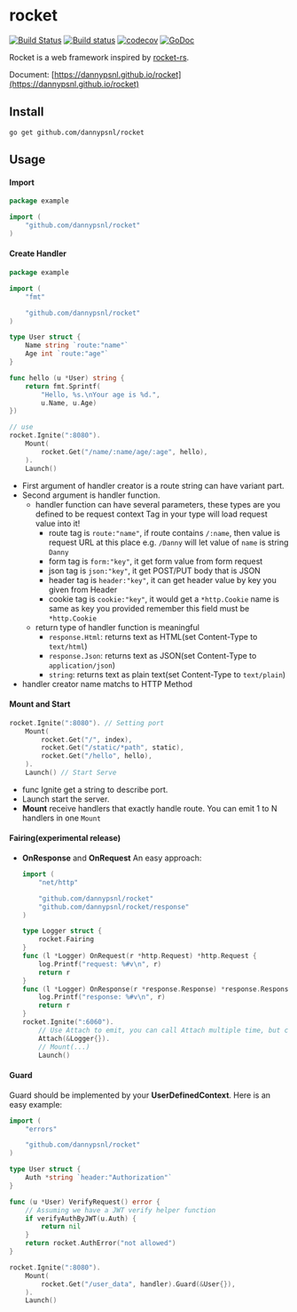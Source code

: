 # rocket

[![Build Status](https://travis-ci.org/dannypsnl/rocket.svg)](https://travis-ci.org/dannypsnl/rocket)
[![Build status](https://ci.appveyor.com/api/projects/status/pftm1me961io7hg4?svg=true)](https://ci.appveyor.com/project/dannypsnl/rocket)
[![codecov](https://codecov.io/gh/dannypsnl/rocket/branch/master/graph/badge.svg)](https://codecov.io/gh/dannypsnl/rocket)<Paste>
[![GoDoc](https://godoc.org/github.com/dannypsnl/rocket?status.svg)](https://godoc.org/github.com/dannypsnl/rocket)

Rocket is a web framework inspired by [rocket-rs](https://github.com/SergioBenitez/Rocket).

Document: [https://dannypsnl.github.io/rocket](https://dannypsnl.github.io/rocket)

## Install

`go get github.com/dannypsnl/rocket`

## Usage

#### Import

```go
package example

import (
    "github.com/dannypsnl/rocket"
)
```

#### Create Handler

```go
package example

import (
    "fmt"

    "github.com/dannypsnl/rocket"
)

type User struct {
    Name string `route:"name"`
    Age int `route:"age"`
}

func hello (u *User) string {
    return fmt.Sprintf(
        "Hello, %s.\nYour age is %d.",
        u.Name, u.Age)
})

// use
rocket.Ignite(":8080").
    Mount(
        rocket.Get("/name/:name/age/:age", hello),
    ).
    Launch()
```

- First argument of handler creator is a route string can have variant part.
- Second argument is handler function.
    - handler function can have several parameters, these types are you defined to be request context
        Tag in your type will load request value into it!
        - route tag is `route:"name"`, if route contains `/:name`, then value is request URL at this place
            e.g. `/Danny` will let value of `name` is string `Danny`
        - form tag is `form:"key"`, it get form value from form request
        - json tag is `json:"key"`, it get POST/PUT body that is JSON
        - header tag is `header:"key"`, it can get header value by key you given from Header
        - cookie tag is `cookie:"key"`, it would get a `*http.Cookie` name is same as key you provided
            remember this field must be `*http.Cookie`
    - return type of handler function is meaningful
        - `response.Html`: returns text as HTML(set Content-Type to `text/html`)
        - `response.Json`: returns text as JSON(set Content-Type to `application/json`)
        - `string`: returns text as plain text(set Content-Type to `text/plain`)
- handler creator name matchs to HTTP Method

#### Mount and Start

```go
rocket.Ignite(":8080"). // Setting port
    Mount(
        rocket.Get("/", index),
        rocket.Get("/static/*path", static),
        rocket.Get("/hello", hello),
    ).
    Launch() // Start Serve
```

- func Ignite get a string to describe port.
- Launch start the server.
- **Mount** receive handlers that exactly handle route. You can emit 1 to N handlers in one `Mount`

#### Fairing(experimental release)

- **OnResponse** and **OnRequest**
    An easy approach:
    ```go
    import (
        "net/http"

        "github.com/dannypsnl/rocket"
        "github.com/dannypsnl/rocket/response"
    )

    type Logger struct {
        rocket.Fairing
    }
    func (l *Logger) OnRequest(r *http.Request) *http.Request {
        log.Printf("request: %#v\n", r)
        return r
    }
    func (l *Logger) OnResponse(r *response.Response) *response.Response {
        log.Printf("response: %#v\n", r)
        return r
    }
    rocket.Ignite(":6060").
        // Use Attach to emit, you can call Attach multiple time, but carefully at modify data, that might cause problem
        Attach(&Logger{}).
        // Mount(...)
        Launch()
    ```

#### Guard

Guard should be implemented by your **UserDefinedContext**.
Here is an easy example:
```go
import (
    "errors"

    "github.com/dannypsnl/rocket"
)

type User struct {
    Auth *string `header:"Authorization"`
}

func (u *User) VerifyRequest() error {
    // Assuming we have a JWT verify helper function
    if verifyAuthByJWT(u.Auth) {
        return nil
    }
    return rocket.AuthError("not allowed")
}

rocket.Ignite(":8080").
    Mount(
        rocket.Get("/user_data", handler).Guard(&User{}),
    ).
    Launch()
```
